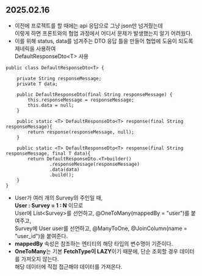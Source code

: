 ## 2025.02.16

- 이전에 프로젝트를 할 때에는 api 응답으로 그냥 json만 넘겨줬는데  
이렇게 하면 프론트와의 협업 과정에서 어디서 문제가 발생했는지 알기 어려웠다.
- 이를 위해 status, data를 넘겨주는 DTO 응답 틀을 만들어 협업에 도움이 되도록 제네릭을 사용하여  
DefaultResponseDto\<T> 사용
```
public class DefaultResponseDto<T> {
    
    private String responseMessage;
    private T data;

    public DefaultResponseDto(final String responseMessage) {
        this.responseMessage = responseMessage;
        this.data = null;
    }

    public static <T> DefaultResponseDto<T> response(final String responseMessage){
        return response(responseMessage, null);
    }

    public static <T> DefaultResponseDto<T> response(final String responseMessage, final T data){
        return DefaultResponseDto.<T>builder()
                .responseMessage(responseMessage)
                .data(data)
                .build();
    }
}
```  
- User가 여러 개의 Survey의 주인일 때,  
**User : Survey = 1 : N** 이므로  
User에 List\<Survey>를 선언하고, @OneToMany(mappedBy = "user")를 붙여주고,  
Survey에 User user를 선언하고, @ManyToOne, @JoinColumn(name = "user_id")을 붙여준다.
- **mappedBy** 속성은 참조하는 엔티티의 해당 타입의 변수명이 기준이다.
- **OneToMany**는 기본 **FetchType이 LAZY**이기 때문에, 단순 조회할 경우 데이터를 가져오지 않는다.  
해당 데이터에 직접 접근해야 데이터를 가져온다.
